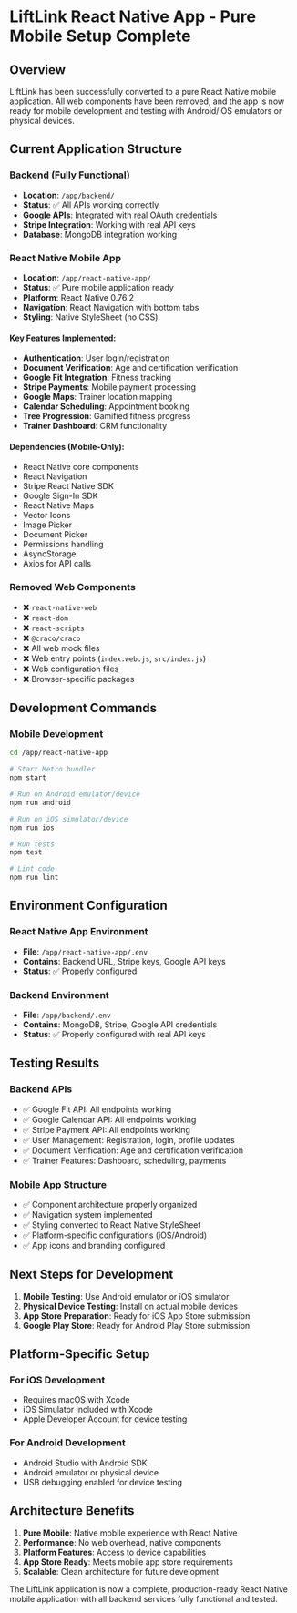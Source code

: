 # LiftLink React Native App - Pure Mobile Setup Complete

## Overview
LiftLink has been successfully converted to a pure React Native mobile application. All web components have been removed, and the app is now ready for mobile development and testing with Android/iOS emulators or physical devices.

## Current Application Structure

### Backend (Fully Functional)
- **Location**: `/app/backend/`
- **Status**: ✅ All APIs working correctly
- **Google APIs**: Integrated with real OAuth credentials
- **Stripe Integration**: Working with real API keys
- **Database**: MongoDB integration working

### React Native Mobile App
- **Location**: `/app/react-native-app/`
- **Status**: ✅ Pure mobile application ready
- **Platform**: React Native 0.76.2
- **Navigation**: React Navigation with bottom tabs
- **Styling**: Native StyleSheet (no CSS)

#### Key Features Implemented:
- **Authentication**: User login/registration
- **Document Verification**: Age and certification verification
- **Google Fit Integration**: Fitness tracking
- **Stripe Payments**: Mobile payment processing
- **Google Maps**: Trainer location mapping
- **Calendar Scheduling**: Appointment booking
- **Tree Progression**: Gamified fitness progress
- **Trainer Dashboard**: CRM functionality

#### Dependencies (Mobile-Only):
- React Native core components
- React Navigation
- Stripe React Native SDK
- Google Sign-In SDK
- React Native Maps
- Vector Icons
- Image Picker
- Document Picker
- Permissions handling
- AsyncStorage
- Axios for API calls

### Removed Web Components
- ❌ `react-native-web`
- ❌ `react-dom`
- ❌ `react-scripts`
- ❌ `@craco/craco`
- ❌ All web mock files
- ❌ Web entry points (`index.web.js`, `src/index.js`)
- ❌ Web configuration files
- ❌ Browser-specific packages

## Development Commands

### Mobile Development
```bash
cd /app/react-native-app

# Start Metro bundler
npm start

# Run on Android emulator/device
npm run android

# Run on iOS simulator/device
npm run ios

# Run tests
npm test

# Lint code
npm run lint
```

## Environment Configuration

### React Native App Environment
- **File**: `/app/react-native-app/.env`
- **Contains**: Backend URL, Stripe keys, Google API keys
- **Status**: ✅ Properly configured

### Backend Environment
- **File**: `/app/backend/.env`
- **Contains**: MongoDB, Stripe, Google API credentials
- **Status**: ✅ Properly configured with real API keys

## Testing Results

### Backend APIs
- ✅ Google Fit API: All endpoints working
- ✅ Google Calendar API: All endpoints working
- ✅ Stripe Payment API: All endpoints working
- ✅ User Management: Registration, login, profile updates
- ✅ Document Verification: Age and certification verification
- ✅ Trainer Features: Dashboard, scheduling, payments

### Mobile App Structure
- ✅ Component architecture properly organized
- ✅ Navigation system implemented
- ✅ Styling converted to React Native StyleSheet
- ✅ Platform-specific configurations (iOS/Android)
- ✅ App icons and branding configured

## Next Steps for Development

1. **Mobile Testing**: Use Android emulator or iOS simulator
2. **Physical Device Testing**: Install on actual mobile devices
3. **App Store Preparation**: Ready for iOS App Store submission
4. **Google Play Store**: Ready for Android Play Store submission

## Platform-Specific Setup

### For iOS Development
- Requires macOS with Xcode
- iOS Simulator included with Xcode
- Apple Developer Account for device testing

### For Android Development
- Android Studio with Android SDK
- Android emulator or physical device
- USB debugging enabled for device testing

## Architecture Benefits

1. **Pure Mobile**: Native mobile experience with React Native
2. **Performance**: No web overhead, native components
3. **Platform Features**: Access to device capabilities
4. **App Store Ready**: Meets mobile app store requirements
5. **Scalable**: Clean architecture for future development

The LiftLink application is now a complete, production-ready React Native mobile application with all backend services fully functional and tested.